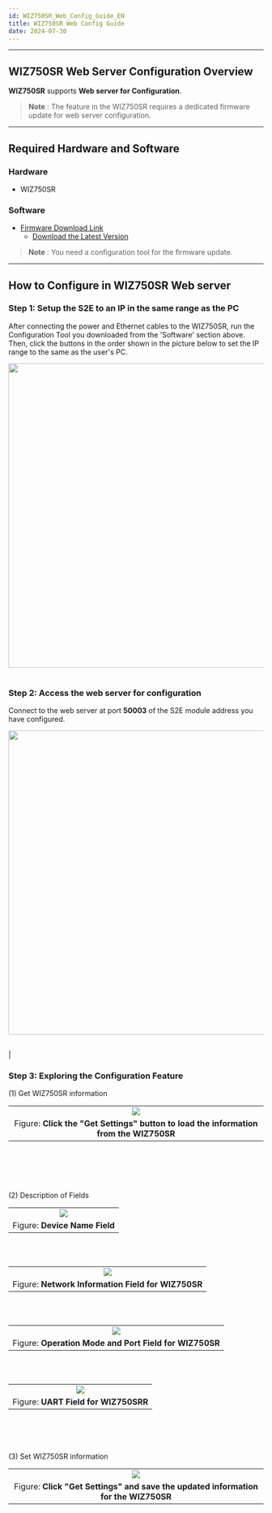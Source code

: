 ```yaml
---
id: WIZ750SR_Web_Config_Guide_EN
title: WIZ750SR Web Config Guide
date: 2024-07-30
---
```






-----



## WIZ750SR Web Server Configuration Overview

**WIZ750SR** supports **Web server for Configuration**.
  > **Note** : The feature in the WIZ750SR requires a dedicated firmware update for web server configuration.



-----



## Required Hardware and Software



### Hardware

  - WIZ750SR




### Software

  - [Firmware Download Link](https://maker.wiznet.io/_lib/download.asp?path=project/20&downfile=W7500x_S2E_App_WebServer_231205.bin)
	- [Download the Latest Version](https://github.com/Wiznet/WIZnet-S2E-Tool-GUI/releases)
  > **Note** : You need a configuration tool for the firmware update.



-----



## How to Configure in WIZ750SR Web server



### Step 1: Setup the S2E to an IP in the same range as the PC

After connecting the power and Ethernet cables to the WIZ750SR, run the Configuration Tool you downloaded from the 'Software' section above. Then, click the buttons in the order shown in the picture below to set the IP range to the same as the user's PC.

<img src="/img/products/wiz750sr/usermanual/webserver_config_1.png" width="600" /><br /><br />


### Step 2: Access the web server for configuration

Connect to the web server at port **50003** of the S2E module address you have configured.


<img src="/img/products/wiz750sr/usermanual/webserver_config_2.png" width="600" /><br /><br />

|                                                                                            

### Step 3: Exploring the Configuration Feature

(1) Get WIZ750SR information

|                                                                                               |
| :-------------------------------------------------------------------------------------------: |
| ![](/img/products/wiz750sr/usermanual/webserver_config_3.png) |
| Figure: **Click the "Get Settings" button to load the information from the WIZ750SR**                                                        |

<br />
<br />
<br />
<br />

(2) Description of Fields

|                                                                                                         |
| :-----------------------------------------------------------------------------------------------------: |
| ![](/img/products/wiz750sr/usermanual/webserver_config_4.png) |
| Figure: **Device Name Field**                                                        |

<br />
<br />

|                                                                                                         |
| :-----------------------------------------------------------------------------------------------------: |
| ![](/img/products/wiz750sr/usermanual/webserver_config_5.png) |
| Figure: **Network Information Field for WIZ750SR**                                                        |

<br />
<br />

|                                                                                                         |
| :-----------------------------------------------------------------------------------------------------: |
| ![](/img/products/wiz750sr/usermanual/webserver_config_6.png) |
| Figure: **Operation Mode and Port Field for WIZ750SR**                                                        |

<br />
<br />

|                                                                                               |
| :-------------------------------------------------------------------------------------------: |
| ![](/img/products/wiz750sr/usermanual/webserver_config_7.png) |
| Figure: **UART Field for WIZ750SRR**                                                        |

<br />
<br />
<br />
<br />
(3) Set WIZ750SR information

|                                                                                                |
| :--------------------------------------------------------------------------------------------: |
| ![](/img/products/wiz750sr/usermanual/webserver_config_8.png) |
| Figure: **Click "Get Settings" and save the updated information for the WIZ750SR**                                                        |
